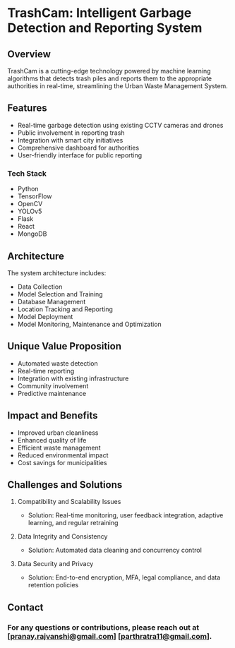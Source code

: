 # TrashCam: Intelligent Garbage Detection and Reporting System

## Overview

TrashCam is a cutting-edge technology powered by machine learning algorithms that detects trash piles and reports them to the appropriate authorities in real-time, streamlining the Urban Waste Management System. 


## Features

- Real-time garbage detection using existing CCTV cameras and drones
- Public involvement in reporting trash
- Integration with smart city initiatives
- Comprehensive dashboard for authorities
- User-friendly interface for public reporting



### Tech Stack

- Python
- TensorFlow
- OpenCV
- YOLOv5
- Flask
- React
- MongoDB

## Architecture

The system architecture includes:

- Data Collection
- Model Selection and Training
- Database Management
- Location Tracking and Reporting 
- Model Deployment 
- Model Monitoring, Maintenance and Optimization

## Unique Value Proposition

- Automated waste detection
- Real-time reporting
- Integration with existing infrastructure
- Community involvement
- Predictive maintenance

## Impact and Benefits

- Improved urban cleanliness
- Enhanced quality of life
- Efficient waste management
- Reduced environmental impact
- Cost savings for municipalities

## Challenges and Solutions

1. Compatibility and Scalability Issues
   - Solution: Real-time monitoring, user feedback integration, adaptive learning, and regular retraining

2. Data Integrity and Consistency
   - Solution: Automated data cleaning and concurrency control

3. Data Security and Privacy
   - Solution: End-to-end encryption, MFA, legal compliance, and data retention policies





## Contact

### For any questions or contributions, please reach out at [pranay.rajvanshi@gmail.com] [parthratra11@gmail.com].

